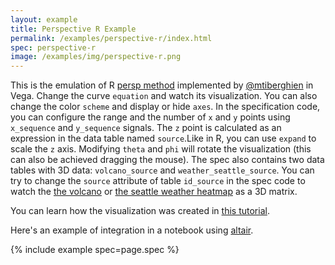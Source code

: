 ```yaml
---
layout: example
title: Perspective R Example
permalink: /examples/perspective-r/index.html
spec: perspective-r
image: /examples/img/perspective-r.png
---
```


This is the emulation of R [persp method](https://www.rdocumentation.org/packages/graphics/versions/3.6.2/topics/persp) implemented by [@mtiberghien](https://github.com/mtiberghien) in Vega. Change the curve `equation` and watch its visualization. You can also change the color `scheme` and display or hide `axes`. In the specification code, you can configure the range and the number of `x` and `y` points using `x_sequence` and `y_sequence` signals. The `z` point is calculated as an expression in the data table named `source`.Like in R, you can use `expand` to scale the `z` axis. Modifying `theta` and `phi` will rotate the visualization (this can also be achieved dragging the mouse). The spec also contains two data tables with 3D data: `volcano_source` and `weather_seattle_source`. You can try to change the `source` attribute of table `id_source` in the spec code to watch the [the volcano](../volcano-contours) or [the seattle weather heatmap](../heatmap) as a 3D matrix.

You can learn how the visualization was created in [this tutorial](https://observablehq.com/@matiber/creating-a-3d-matrix-visualization-using-vega).

Here's an example of integration in a notebook using [altair](https://colab.research.google.com/drive/1DZJm3KfgyhqCtybQ6euUcVEHKW7KYdEv?usp=sharing).

{% include example spec=page.spec %}
